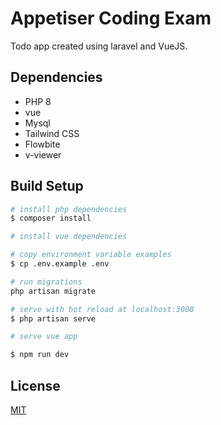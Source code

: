 # Appetiser Coding Exam

Todo app created using laravel and VueJS.

## Dependencies
- PHP 8
- vue
- Mysql
- Tailwind CSS
- Flowbite
- v-viewer

## Build Setup

```bash
# install php dependencies
$ composer install

# install vue dependencies

# copy environment variable examples
$ cp .env.example .env

# run migrations
php artisan migrate

# serve with hot reload at localhost:3000
$ php artisan serve

# serve vue app

$ npm run dev

```

## License
[MIT](https://choosealicense.com/licenses/mit/)

